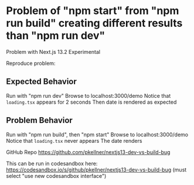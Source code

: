 # Problem of "npm start" from "npm run build" creating different results than "npm run dev"

Problem with Next.js 13.2 Experimental

Reproduce problem:

## Expected Behavior

Run with "npm run dev" 
Browse to localhost:3000/demo
Notice that `loading.tsx` appears for 2 seconds 
Then date is rendered as expected

## Problem Behavior

Run with "npm run build", then "npm start"
Browse to localhost:3000/demo
Notice that `loading.tsx` never appears
The date renders

GitHub Repo
https://github.com/pkellner/nextjs13-dev-vs-build-bug

This can be run in codesandbox here: https://codesandbox.io/s/github/pkellner/nextjs13-dev-vs-build-bug
(must select "use new codesandbox interface")